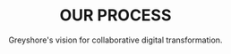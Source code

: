 ---
subtitle: Greyshore's vision for collaborative digital transformation.
title: OUR PROCESS 
afterTitle: We take a holistic three-step approach when working with our clients to achieve their desired results.
type: services
---